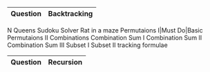 Question | Backtracking
| :--- | ---: 
N Queens
Sudoku Solver
Rat in a maze
Permutaions I|Must Do|Basic
Permutaions II
Combinations
Combination Sum I
Combination Sum II
Combination Sum III
Subset I
Subset II
tracking formulae
     
Question | Recursion
| :--- | ---: 
